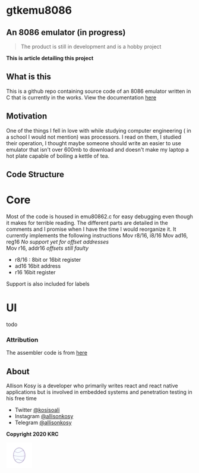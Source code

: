 # gtkemu8086

## An 8086 emulator (in progress)

> The product is still in development and is a hobby project

**This is article detailing this project**

## What is this

This is a github repo containing source code of an 8086 emulator written in C that is currently in the works.
View the documentation [here](https://kosiken.github.io/gtkemu8086-docs)

## Motivation

One of the things I fell in love with while studying computer engineering ( in a school I would not mention) was processors. I read on them, I studied their operation, I thought maybe someone should write an easier to use emulator that isn't over 600mb to download and doesn't make my laptop a hot plate capable of boiling a kettle of tea.

## Code Structure

# Core

Most of the code is housed in emu80862.c for easy debugging even though it makes for terrible reading. The different parts are detailed in the comments and I promise when I have the time I would reorganize it. It currently implements the following instructions
Mov r8/16, i8/16
Mov ad16, reg16 _No support yet for offset addresses_  
Mov r16, addr16 _offsets still faulty_

- r8/16 : 8bit or 16bit register
- ad16 16bit address
- r16 16bit register

Support is also included for labels

# UI

todo

### Attribution

The assembler code is from [here](https://github.com/nanochess/tinyasm)

## About

Allison Kosy is a developer who primarily writes react and react native applications but is involved in embedded systems and penetration testing in his free time

- Twitter [@kosisoali](https://twitter.com/kosisoali)
- Instagram [@allisonkosy](https://instagram.com/allisonkosy)
- Telegram [@allisonkosy](https://t.me/allisonkosy)

**Copyright 2020 KRC**

![krc](krc_small.png)
